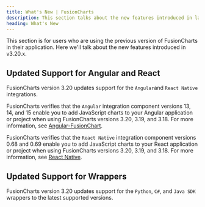 ```yaml
---
title: What's New | FusionCharts
description: This section talks about the new features introduced in latest version.
heading: What's New
---
```


This section is for users who are using the previous version of FusionCharts in their application. Here we'll talk about the new features introduced in v3.20.x.

## Updated Support for Angular and React

FusionCharts version 3.20 updates support for the `Angular`and `React Native` integrations. 

FusionCharts verifies that the `Angular` integration component versions 13, 14, and 15 enable you to add JavaScript charts to your Angular application or project when using FusionCharts versions 3.20, 3.19, and 3.18. For more information, see [Angular-FusionChart](https://www.npmjs.com/package/angular-fusioncharts).

FusionCharts verifies that the `React Native` integration component versions 0.68 and 0.69 enable you to add JavaScript charts to your React application or project when using FusionCharts versions 3.20, 3.19, and 3.18. For more information, see [React Native](https://www.npmjs.com/package/react-native-fusioncharts).


## Updated Support for Wrappers

FusionCharts version 3.20 updates support for the `Python`, `C#`, and `Java SDK` wrappers to the latest supported versions.

